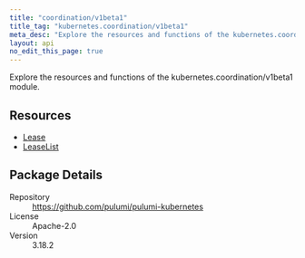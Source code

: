 ```yaml
---
title: "coordination/v1beta1"
title_tag: "kubernetes.coordination/v1beta1"
meta_desc: "Explore the resources and functions of the kubernetes.coordination/v1beta1 module."
layout: api
no_edit_this_page: true
---
```


<!-- WARNING: this file was generated by Pulumi Docs Generator. -->
<!-- Do not edit by hand unless you're certain you know what you are doing! -->

Explore the resources and functions of the kubernetes.coordination/v1beta1 module.

<h2 id="resources">Resources</h2>
<ul class="api">
    <li><a href="lease" title="Lease"><span class="api-symbol api-symbol--resource"></span>Lease</a></li>
    <li><a href="leaselist" title="LeaseList"><span class="api-symbol api-symbol--resource"></span>LeaseList</a></li>
</ul>

<h2 id="package-details">Package Details</h2>
<dl class="package-details">
	<dt>Repository</dt>
	<dd><a href="https://github.com/pulumi/pulumi-kubernetes">https://github.com/pulumi/pulumi-kubernetes</a></dd>
	<dt>License</dt>
	<dd>Apache-2.0</dd>
	<dt>Version</dt>
	<dd>3.18.2</dd>
</dl>

